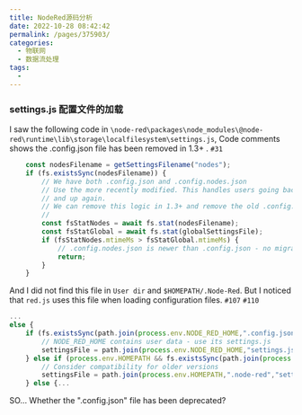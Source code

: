```yaml
---
title: NodeRed源码分析
date: 2022-10-28 08:42:42
permalink: /pages/375903/
categories:
  - 物联网
  - 数据流处理
tags:
  - 
---
```






### settings.js 配置文件的加载



I saw the following code in `\node-red\packages\node_modules\@node-red\runtime\lib\storage\localfilesystem\settings.js`, Code comments shows the .config.json file  has been removed in 1.3+ .  `#31`

```javascript
    const nodesFilename = getSettingsFilename("nodes");
    if (fs.existsSync(nodesFilename)) {
        // We have both .config.json and .config.nodes.json
        // Use the more recently modified. This handles users going back to pre1.2
        // and up again.
        // We can remove this logic in 1.3+ and remove the old .config.json file entirely
        //
        const fsStatNodes = await fs.stat(nodesFilename);
        const fsStatGlobal = await fs.stat(globalSettingsFile);
        if (fsStatNodes.mtimeMs > fsStatGlobal.mtimeMs) {
            // .config.nodes.json is newer than .config.json - no migration needed
            return;
        }
    }
```

And I  did not find this file in `User dir` and `$HOMEPATH/.Node-Red`. But I noticed  that `red.js` uses this file when loading configuration files. `#107` `#110`

```javascript
...
else {
    if (fs.existsSync(path.join(process.env.NODE_RED_HOME,".config.json"))) {
        // NODE_RED_HOME contains user data - use its settings.js
        settingsFile = path.join(process.env.NODE_RED_HOME,"settings.js");
    } else if (process.env.HOMEPATH && fs.existsSync(path.join(process.env.HOMEPATH,".node-red",".config.json"))) {
        // Consider compatibility for older versions
        settingsFile = path.join(process.env.HOMEPATH,".node-red","settings.js");
    } else {...
```

SO... Whether the ".config.json" file has been deprecated?
